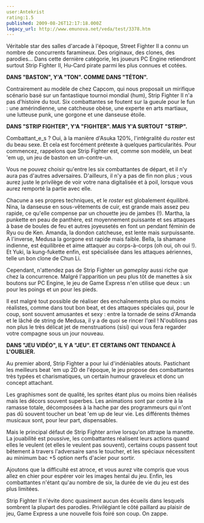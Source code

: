 ```yaml
---
user:Antekrist
rating:1.5
published: 2009-08-26T12:17:18.000Z
legacy_url: http://www.emunova.net/veda/test/3378.htm
---
```

Véritable star des salles d'arcade à l'époque, Street Fighter II a connu un nombre de concurrents faramineux. Des originaux, des clones, des parodies... Dans cette dernière catégorie, les joueurs PC Engine retiendront surtout Strip Fighter II, Hu-Card pirate parmi les plus connues et cotées.  

  

**DANS "BASTON", Y'A "TON". COMME DANS "TÉTON".**  

Contrairement au modèle de chez Capcom, qui nous proposait un mirifique scénario basé sur un fantastique tournoi mondial (hum), Strip Fighter II n'a pas d'histoire du tout. Six combattantes se foutent sur la gueule pour le fun : une amérindienne, une catcheuse obèse, une experte en arts martiaux, une lutteuse punk, une gorgone et une danseuse étoile.  

  

**DANS "STRIP FIGHTER", Y'A "FIGHTER". MAIS Y'A SURTOUT "STRIP".**  

Combattant_e_s ? Oui, à la manière d'Asuka 120%, l'intégralité du _roster_ est du beau sexe. Et cela est forcément prétexte à quelques particularités. Pour commencez, rappelons que Strip Fighter est, comme son modèle, un beat 'em up, un jeu de baston en un-contre-un.   

Vous ne pouvez choisir qu'entre les six combattantes de départ, et il n'y aura pas d'autres adversaires. D'ailleurs, il n'y a pas de fin non plus ; vous aurez juste le privilège de voir votre nana digitalisée et à poil, lorsque vous aurez remporté la partie avec elle.  

Chacune a ses propres techniques, et le _roster_ est globalement équilibré. Nina, la danseuse en sous-vêtements de cuir, est grande mais assez peu rapide, ce qu'elle compense par un chouette jeu de jambes (!). Martha, la punkette en peau de panthère, est moyennement puissante et ses attaques à base de boules de feu et autres joyeusetés en font un pendant féminin de Ryu ou de Ken. Amanda, la dondon catcheuse, est lente mais surpuissante. A l'inverse, Medusa la gorgone est rapide mais faible. Bella, la shamane indienne, est équilibrée et aime attaquer au corps-à-corps (oh oui, oh oui !). Et Yuki, la kung-fukette enfin, est spécialisée dans les attaques aériennes, telle un bon clone de Chun Li.  

Cependant, n'attendez pas de Strip Fighter un _gameplay_ aussi riche que chez la concurrence. Malgré l'apparition un peu plus tôt de manettes à six boutons sur PC Engine, le jeu de Game Express n'en utilise que deux : un pour les poings et un pour les pieds.  

Il est malgré tout possible de réaliser des enchaînements plus ou moins réalistes, comme dans tout bon beat, et des attaques spéciales qui, pour le coup, sont souvent amusantes et sexy : entre la tornade de seins d'Amanda et le lâché de string de Medusa, il y a de quoi se rincer l'œil ! N'oublions pas non plus le très délicat jet de menstruations (sisi) qui vous fera regarder votre compagne sous un jour nouveau.  

  

**DANS "JEU VIDÉO", IL Y A "JEU". ET CERTAINS ONT TENDANCE À L'OUBLIER.**  

Au premier abord, Strip Fighter a pour lui d'indéniables atouts. Pastichant les meilleurs beat 'em up 2D de l'époque, le jeu propose des combattantes très typées et charismatiques, un certain humour graveleux et donc un concept attachant.  

Les graphismes sont de qualité, les sprites étant plus ou moins bien réalisés mais les décors souvent superbes. Les animations sont par contre à la ramasse totale, décomposées à la hache par des programmeurs qui n'ont pas dû souvent toucher un beat 'em up de leur vie. Les différents thèmes musicaux sont, pour leur part, dispensables.  

Mais le principal défaut de Strip Fighter arrive lorsqu'on attrape la manette. La jouabilité est poussive, les combattantes réalisent leurs actions quand elles le veulent (et elles le veulent pas souvent), certains coups passent tout bêtement à travers l'adversaire sans le toucher, et les spéciaux nécessitent au minimum bac +5 option nerfs d'acier pour sortir.  

Ajoutons que la difficulté est atroce, et vous aurez vite compris que vous allez en chier pour espérer voir les images hentaï du jeu. Enfin, les combattantes n'étant qu'au nombre de six, la durée de vie du jeu est des plus limitées.  

Strip Fighter II n'évite donc quasiment aucun des écueils dans lesquels sombrent la plupart des parodies. Privilégiant le côté paillard au plaisir de jeu, Game Express a une nouvelle fois foiré son coup. On zappe.